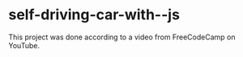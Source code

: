 # self-driving-car-with--js

This project was done according to a video from FreeCodeCamp on YouTube.


